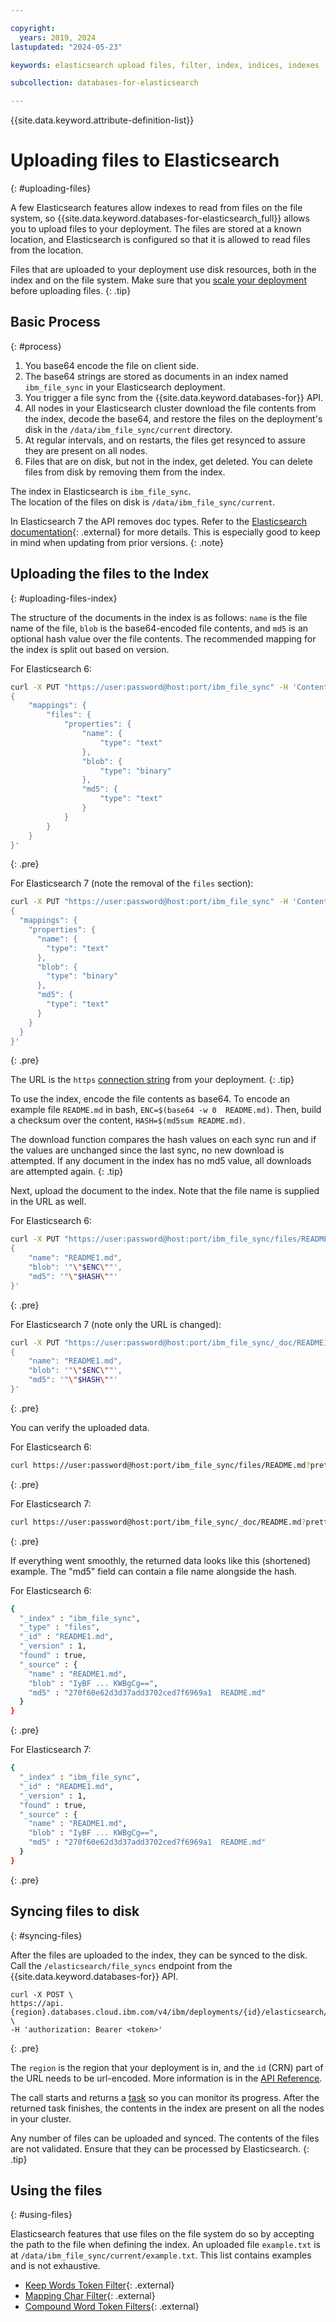 ```yaml
---

copyright:
  years: 2019, 2024
lastupdated: "2024-05-23"

keywords: elasticsearch upload files, filter, index, indices, indexes

subcollection: databases-for-elasticsearch

---
```


{{site.data.keyword.attribute-definition-list}}

# Uploading files to Elasticsearch 
{: #uploading-files}

A few Elasticsearch features allow indexes to read from files on the file system, so {{site.data.keyword.databases-for-elasticsearch_full}} allows you to upload files to your deployment. The files are stored at a known location, and Elasticsearch is configured so that it is allowed to read files from the location.

Files that are uploaded to your deployment use disk resources, both in the index and on the file system. Make sure that you [scale your deployment](/docs/databases-for-elasticsearch?topic=databases-for-elasticsearch-resources-scaling) before uploading files.
{: .tip} 

## Basic Process
{: #process}

1. You base64 encode the file on client side.
1. The base64 strings are stored as documents in an index named `ibm_file_sync` in your Elasticsearch deployment.
1. You trigger a file sync from the {{site.data.keyword.databases-for}} API.
1. All nodes in your Elasticsearch cluster download the file contents from the index, decode the base64, and restore the files on the deployment's disk in the `/data/ibm_file_sync/current` directory.
1. At regular intervals, and on restarts, the files get resynced to assure they are present on all nodes.
1. Files that are on disk, but not in the index, get deleted. You can delete files from disk by removing them from the index.  

The index in Elasticsearch is `ibm_file_sync`.  
The location of the files on disk is `/data/ibm_file_sync/current`.

In Elasticsearch 7 the API removes doc types. Refer to the [Elasticsearch documentation](https://www.elastic.co/guide/en/elasticsearch/reference/current/removal-of-types.html){: .external} for more details. This is especially good to keep in mind when updating from prior versions.
{: .note}

## Uploading the files to the Index
{: #uploading-files-index}

The structure of the documents in the index is as follows: `name` is the file name of the file, `blob` is the base64-encoded file contents, and `md5` is an optional hash value over the file contents. The recommended mapping for the index is split out based on version.

For Elasticsearch 6:
```sh
curl -X PUT "https://user:password@host:port/ibm_file_sync" -H 'Content-Type: application/json' -d'
{
    "mappings": {
        "files": {
            "properties": {
                "name": {
                    "type": "text"
                },
                "blob": {
                    "type": "binary"
                },
                "md5": {
                    "type": "text"
                }
            }
        }
    }
}'
```
{: .pre}

For Elasticsearch 7 (note the removal of the `files` section):
```sh
curl -X PUT "https://user:password@host:port/ibm_file_sync" -H 'Content-Type: application/json' -d'
{
  "mappings": {
    "properties": {
      "name": {
        "type": "text"
      },
      "blob": {
        "type": "binary"
      },
      "md5": {
        "type": "text"
      }
    }
  }
}'
```
{: .pre}

The URL is the `https` [connection string](/docs/databases-for-elasticsearch?topic=databases-for-elasticsearch-connection-strings) from your deployment.
{: .tip}

To use the index, encode the file contents as base64. To encode an example file `README.md` in bash, `ENC=$(base64 -w 0  README.md)`. Then, build a checksum over the content, `HASH=$(md5sum README.md)`.

The download function compares the hash values on each sync run and if the values are unchanged since the last sync, no new download is attempted.  If any document in the index has no md5 value, all downloads are attempted again.
{: .tip}

Next, upload the document to the index. Note that the file name is supplied in the URL as well.

For Elasticsearch 6:
``` sh
curl -X PUT "https://user:password@host:port/ibm_file_sync/files/README1.md" -H 'Content-Type: application/json' -d'
{
    "name": "README1.md",
    "blob": '"\"$ENC\""',
    "md5": '"\"$HASH\""'
}'
```
{: .pre}

For Elasticsearch 7 (note only the URL is changed):
``` sh
curl -X PUT "https://user:password@host:port/ibm_file_sync/_doc/README1.md" -H 'Content-Type: application/json' -d'
{
    "name": "README1.md",
    "blob": '"\"$ENC\""',
    "md5": '"\"$HASH\""'
}'
```
{: .pre}

You can verify the uploaded data. 

For Elasticsearch 6:
```sh
curl https://user:password@host:port/ibm_file_sync/files/README.md?pretty
```
{: .pre}

For Elasticsearch 7:
```sh
curl https://user:password@host:port/ibm_file_sync/_doc/README.md?pretty
```
{: .pre}

If everything went smoothly, the returned data looks like this (shortened) example. The "md5" field can contain a file name alongside the hash.

For Elasticsearch 6:
```sh
{
  "_index" : "ibm_file_sync",
  "_type" : "files",
  "_id" : "README1.md",
  "_version" : 1,
  "found" : true,
  "_source" : {
    "name" : "README1.md",
    "blob" : "IyBF ... KWBgCg==",
    "md5" : "270f60e62d3d37add3702ced7f6969a1  README.md"
  }
}
```
{: .pre}

For Elasticsearch 7: 
```sh
{
  "_index" : "ibm_file_sync",
  "_id" : "README1.md",
  "_version" : 1,
  "found" : true,
  "_source" : {
    "name" : "README1.md",
    "blob" : "IyBF ... KWBgCg==",
    "md5" : "270f60e62d3d37add3702ced7f6969a1  README.md"
  }
}
```
{: .pre}

## Syncing files to disk
{: #syncing-files}

After the files are uploaded to the index, they can be synced to the disk. Call the `/elasticsearch/file_syncs` endpoint from the {{site.data.keyword.databases-for}} API.
```curl
curl -X POST \
https://api.{region}.databases.cloud.ibm.com/v4/ibm/deployments/{id}/elasticsearch/file_syncs \
-H 'authorization: Bearer <token>'
```
{: .pre}

The `region` is the region that your deployment is in, and the `id` (CRN) part of the URL needs to be url-encoded. More information is in the [API Reference](https://cloud.ibm.com/apidocs/cloud-databases-api).

The call starts and returns a [task](https://cloud.ibm.com/apidocs/cloud-databases-api#get-currently-running-tasks-on-a-deployment) so you can monitor its progress. After the returned task finishes, the contents in the index are present on all the nodes in your cluster.

Any number of files can be uploaded and synced. The contents of the files are not validated. Ensure that they can be processed by Elasticsearch.
{: .tip}

## Using the files
{: #using-files}

Elasticsearch features that use files on the file system do so by accepting the path to the file when defining the index. An uploaded file `example.txt` is at `/data/ibm_file_sync/current/example.txt`. This list contains examples and is not exhaustive.
- [Keep Words Token Filter](https://www.elastic.co/guide/en/elasticsearch/reference/current/analysis-keep-words-tokenfilter.html){: .external}
- [Mapping Char Filter](https://www.elastic.co/guide/en/elasticsearch/reference/current/analysis-mapping-charfilter.html){: .external}
- [Compound Word Token Filters](https://www.elastic.co/guide/en/elasticsearch/reference/current/analysis-compound-word-tokenfilter.html){: .external}
